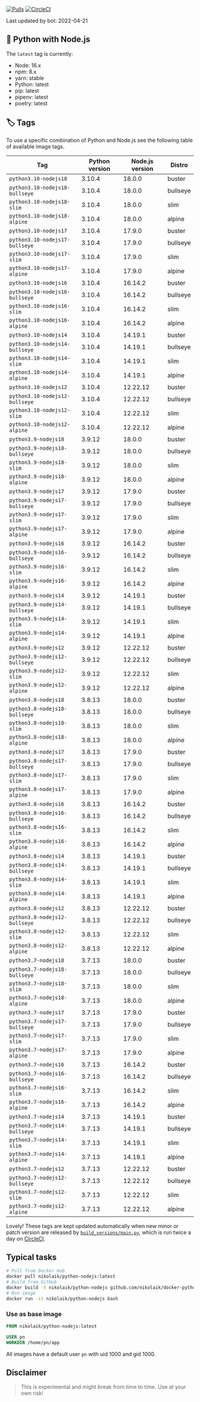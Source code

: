 [![Pulls](https://img.shields.io/docker/pulls/nikolaik/python-nodejs.svg?style=flat-square)](https://hub.docker.com/r/nikolaik/python-nodejs/)
[![CircleCI](https://img.shields.io/circleci/project/github/nikolaik/docker-python-nodejs.svg?style=flat-square)](https://circleci.com/gh/nikolaik/docker-python-nodejs)

Last updated by bot: 2022-04-21

## 🐳 Python with Node.js 
The `latest` tag is currently:

- Node: 16.x
- npm: 8.x
- yarn: stable
- Python: latest
- pip: latest
- pipenv: latest
- poetry: latest

## 🏷 Tags
To use a specific combination of Python and Node.js see the following table of available image tags.

Tag | Python version | Node.js version | Distro
--- | --- | --- | ---
`python3.10-nodejs18` | 3.10.4 | 18.0.0 | buster
`python3.10-nodejs18-bullseye` | 3.10.4 | 18.0.0 | bullseye
`python3.10-nodejs18-slim` | 3.10.4 | 18.0.0 | slim
`python3.10-nodejs18-alpine` | 3.10.4 | 18.0.0 | alpine
`python3.10-nodejs17` | 3.10.4 | 17.9.0 | buster
`python3.10-nodejs17-bullseye` | 3.10.4 | 17.9.0 | bullseye
`python3.10-nodejs17-slim` | 3.10.4 | 17.9.0 | slim
`python3.10-nodejs17-alpine` | 3.10.4 | 17.9.0 | alpine
`python3.10-nodejs16` | 3.10.4 | 16.14.2 | buster
`python3.10-nodejs16-bullseye` | 3.10.4 | 16.14.2 | bullseye
`python3.10-nodejs16-slim` | 3.10.4 | 16.14.2 | slim
`python3.10-nodejs16-alpine` | 3.10.4 | 16.14.2 | alpine
`python3.10-nodejs14` | 3.10.4 | 14.19.1 | buster
`python3.10-nodejs14-bullseye` | 3.10.4 | 14.19.1 | bullseye
`python3.10-nodejs14-slim` | 3.10.4 | 14.19.1 | slim
`python3.10-nodejs14-alpine` | 3.10.4 | 14.19.1 | alpine
`python3.10-nodejs12` | 3.10.4 | 12.22.12 | buster
`python3.10-nodejs12-bullseye` | 3.10.4 | 12.22.12 | bullseye
`python3.10-nodejs12-slim` | 3.10.4 | 12.22.12 | slim
`python3.10-nodejs12-alpine` | 3.10.4 | 12.22.12 | alpine
`python3.9-nodejs18` | 3.9.12 | 18.0.0 | buster
`python3.9-nodejs18-bullseye` | 3.9.12 | 18.0.0 | bullseye
`python3.9-nodejs18-slim` | 3.9.12 | 18.0.0 | slim
`python3.9-nodejs18-alpine` | 3.9.12 | 18.0.0 | alpine
`python3.9-nodejs17` | 3.9.12 | 17.9.0 | buster
`python3.9-nodejs17-bullseye` | 3.9.12 | 17.9.0 | bullseye
`python3.9-nodejs17-slim` | 3.9.12 | 17.9.0 | slim
`python3.9-nodejs17-alpine` | 3.9.12 | 17.9.0 | alpine
`python3.9-nodejs16` | 3.9.12 | 16.14.2 | buster
`python3.9-nodejs16-bullseye` | 3.9.12 | 16.14.2 | bullseye
`python3.9-nodejs16-slim` | 3.9.12 | 16.14.2 | slim
`python3.9-nodejs16-alpine` | 3.9.12 | 16.14.2 | alpine
`python3.9-nodejs14` | 3.9.12 | 14.19.1 | buster
`python3.9-nodejs14-bullseye` | 3.9.12 | 14.19.1 | bullseye
`python3.9-nodejs14-slim` | 3.9.12 | 14.19.1 | slim
`python3.9-nodejs14-alpine` | 3.9.12 | 14.19.1 | alpine
`python3.9-nodejs12` | 3.9.12 | 12.22.12 | buster
`python3.9-nodejs12-bullseye` | 3.9.12 | 12.22.12 | bullseye
`python3.9-nodejs12-slim` | 3.9.12 | 12.22.12 | slim
`python3.9-nodejs12-alpine` | 3.9.12 | 12.22.12 | alpine
`python3.8-nodejs18` | 3.8.13 | 18.0.0 | buster
`python3.8-nodejs18-bullseye` | 3.8.13 | 18.0.0 | bullseye
`python3.8-nodejs18-slim` | 3.8.13 | 18.0.0 | slim
`python3.8-nodejs18-alpine` | 3.8.13 | 18.0.0 | alpine
`python3.8-nodejs17` | 3.8.13 | 17.9.0 | buster
`python3.8-nodejs17-bullseye` | 3.8.13 | 17.9.0 | bullseye
`python3.8-nodejs17-slim` | 3.8.13 | 17.9.0 | slim
`python3.8-nodejs17-alpine` | 3.8.13 | 17.9.0 | alpine
`python3.8-nodejs16` | 3.8.13 | 16.14.2 | buster
`python3.8-nodejs16-bullseye` | 3.8.13 | 16.14.2 | bullseye
`python3.8-nodejs16-slim` | 3.8.13 | 16.14.2 | slim
`python3.8-nodejs16-alpine` | 3.8.13 | 16.14.2 | alpine
`python3.8-nodejs14` | 3.8.13 | 14.19.1 | buster
`python3.8-nodejs14-bullseye` | 3.8.13 | 14.19.1 | bullseye
`python3.8-nodejs14-slim` | 3.8.13 | 14.19.1 | slim
`python3.8-nodejs14-alpine` | 3.8.13 | 14.19.1 | alpine
`python3.8-nodejs12` | 3.8.13 | 12.22.12 | buster
`python3.8-nodejs12-bullseye` | 3.8.13 | 12.22.12 | bullseye
`python3.8-nodejs12-slim` | 3.8.13 | 12.22.12 | slim
`python3.8-nodejs12-alpine` | 3.8.13 | 12.22.12 | alpine
`python3.7-nodejs18` | 3.7.13 | 18.0.0 | buster
`python3.7-nodejs18-bullseye` | 3.7.13 | 18.0.0 | bullseye
`python3.7-nodejs18-slim` | 3.7.13 | 18.0.0 | slim
`python3.7-nodejs18-alpine` | 3.7.13 | 18.0.0 | alpine
`python3.7-nodejs17` | 3.7.13 | 17.9.0 | buster
`python3.7-nodejs17-bullseye` | 3.7.13 | 17.9.0 | bullseye
`python3.7-nodejs17-slim` | 3.7.13 | 17.9.0 | slim
`python3.7-nodejs17-alpine` | 3.7.13 | 17.9.0 | alpine
`python3.7-nodejs16` | 3.7.13 | 16.14.2 | buster
`python3.7-nodejs16-bullseye` | 3.7.13 | 16.14.2 | bullseye
`python3.7-nodejs16-slim` | 3.7.13 | 16.14.2 | slim
`python3.7-nodejs16-alpine` | 3.7.13 | 16.14.2 | alpine
`python3.7-nodejs14` | 3.7.13 | 14.19.1 | buster
`python3.7-nodejs14-bullseye` | 3.7.13 | 14.19.1 | bullseye
`python3.7-nodejs14-slim` | 3.7.13 | 14.19.1 | slim
`python3.7-nodejs14-alpine` | 3.7.13 | 14.19.1 | alpine
`python3.7-nodejs12` | 3.7.13 | 12.22.12 | buster
`python3.7-nodejs12-bullseye` | 3.7.13 | 12.22.12 | bullseye
`python3.7-nodejs12-slim` | 3.7.13 | 12.22.12 | slim
`python3.7-nodejs12-alpine` | 3.7.13 | 12.22.12 | alpine

Lovely! These tags are kept updated automatically when new minor or patch version are released by [`build_versions/main.py`](./build_versions/main.py), which is run twice a day on [CircleCI](https://circleci.com/gh/nikolaik/docker-python-nodejs).

## Typical tasks
```bash
# Pull from Docker Hub
docker pull nikolaik/python-nodejs:latest
# Build from GitHub
docker build -t nikolaik/python-nodejs github.com/nikolaik/docker-python-nodejs
# Run image
docker run -it nikolaik/python-nodejs bash
```

### Use as base image
```Dockerfile
FROM nikolaik/python-nodejs:latest

USER pn
WORKDIR /home/pn/app
```

All images have a default user `pn` with uid 1000 and gid 1000.

## Disclaimer
> This is experimental and might break from time to time. Use at your own risk!

